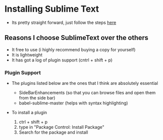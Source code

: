 # Installing Sublime Text
* Its pretty straight forward, just follow the steps [here](https://www.sublimetext.com/3)

## Reasons I choose SublimeText over the others

- It free to use (i highly recommend buying a copy for yourself)
- It is lightweight
- It has got a log of plugin support (cntrl + shift + p)

### Plugin Support
* The plugins listed below are the ones that I think are absolutely essential
    - SideBarEnhancements (so that you can browse files and open them from the side bar)
    - babel-sublime-master (helps with syntax highlighting)

* To install a plugin
    1. ctrl + shift + p
    2. type in "Package Control: Install Package"
    3. Search for the package and install